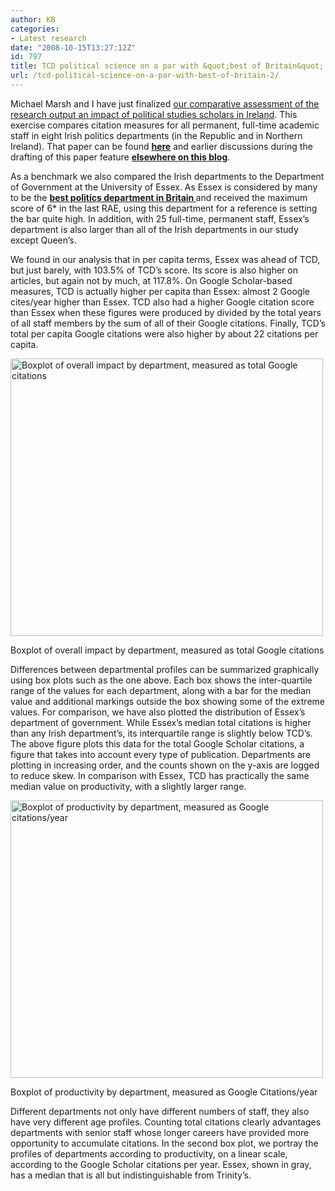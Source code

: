 ```yaml
---
author: KB
categories:
- Latest research
date: "2008-10-15T13:27:12Z"
id: 797
title: TCD political science on a par with &quot;best of Britain&quot;
url: /tcd-political-science-on-a-par-with-best-of-britain-2/
---
```




  Michael Marsh and I have just finalized [our comparative assessment of the research output an impact of political studies scholars in Ireland](http://www.kenbenoit.net/?page_id=50#citationspaper). This exercise compares citation measures for all permanent, full-time academic staff in eight Irish politics departments (in the Republic and in Northern Ireland). That paper can be found **[here](http://www.kenbenoit.net/?page_id=50#citationspaper)** and earlier discussions during the drafting of this paper feature **[elsewhere on this blog](http://www.kenbenoit.net/?p=20)**.



  As a benchmark we also compared the Irish departments to the Department of Government at the University of Essex. As Essex is considered by many to be the **[best politics department in Britain ](http://www.essex.ac.uk/government/)** and received the maximum score of 6* in the last RAE, using this department for a reference is setting the bar quite high. In addition, with 25 full-time, permanent staff, Essex&#8217;s department is also larger than all of the Irish departments in our study except Queen’s.


We found in our analysis that in per capita terms, Essex was ahead of TCD, but just barely, with 103.5% of TCD’s score. Its score is also higher on articles, but again not by much, at 117.8%. On Google Scholar-based measures, TCD is actually higher per capita than Essex: almost 2 Google cites/year higher than Essex. TCD also had a higher Google citation score than Essex when these figures were produced by divided by the total years of all staff members by the sum of all of their Google citations. Finally, TCD’s total per capita Google citations were also higher by about 22 citations per capita.





[<img class="alignncenter size-full wp-image-125" title="figure_googlexdept" src="/assets/images/figure_googlexdept.png" alt="Boxplot of overall impact by department, measured as total Google citations" width="500" height="444" srcset="/assets/images/figure_googlexdept.png 1296w, /assets/images/figure_googlexdept-300x266.png 300w" sizes="(max-width: 500px) 100vw, 500px" />](/assets/images/figure_googlexdept.png)




Boxplot of overall impact by department, measured as total Google citations



Differences between departmental profiles can be summarized graphically using box plots such as the one above. Each box shows the inter-quartile range of the values for each department, along with a bar for the median value and additional markings outside the box showing some of the extreme values. For comparison, we have also plotted the distribution of Essex’s department of government. While Essex’s median total citations is higher than any Irish department’s, its interquartile range is slightly below TCD’s. The above figure plots this data for the total Google Scholar citations, a figure that takes into account every type of publication. Departments are plotting in increasing order, and the counts shown on the y-axis are logged to reduce skew. In comparison with Essex, TCD has practically the same median value on productivity, with a slightly larger range.



[<img class="size-full wp-image-126" title="figure_productivityxdept" src="/assets/images/figure_productivityxdept.png" alt="Boxplot of productivity by department, measured as Google citations/year" width="500" height="444" srcset="/assets/images/figure_productivityxdept.png 1296w, /assets/images/figure_productivityxdept-300x266.png 300w" sizes="(max-width: 500px) 100vw, 500px" />](/assets/images/figure_productivityxdept.png)


  Boxplot of productivity by department, measured as Google Citations/year




Different departments not only have different numbers of staff, they also have very different age profiles. Counting total citations clearly advantages departments with senior staff whose longer careers have provided more opportunity to accumulate citations. In the second box plot, we portray the profiles of departments according to productivity, on a linear scale, according to the Google Scholar citations per year. Essex, shown in gray, has a median that is all but indistinguishable from Trinity’s.

